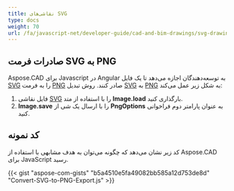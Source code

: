 ```yaml
---
title: نقاشی‌های SVG
type: docs
weight: 70
url: /fa/javascript-net/developer-guide/cad-and-bim-drawings/svg-drawings/
---
```


## **صادرات فرمت SVG به PNG**

Aspose.CAD برای Javascript در Angular به توسعه‌دهندگان اجازه می‌دهد تا یک فایل [SVG](https://docs.fileformat.com/page-description-language/svg/) را به فرمت [PNG](https://docs.fileformat.com/image/png/) صادر کنند. 
روش تبدیل [SVG](https://docs.fileformat.com/page-description-language/svg/) به [PNG](https://docs.fileformat.com/image/png/) به شکل زیر عمل می‌کند:

1. فایل نقاشی [SVG](https://docs.fileformat.com/page-description-language/svg/) را با استفاده از متد **Image.load** بارگذاری کنید.
2. **Image.save** را با ارسال یک شی از **PngOptions** به عنوان پارامتر دوم فراخوانی کنید.

## کد نمونه

کد زیر نشان می‌دهد که چگونه می‌توان به هدف مشابهی با استفاده از Aspose.CAD برای JavaScript رسید.

{{< gist "aspose-com-gists" "b5a4510e5fa49082bb585a12d753de8d" "Convert-SVG-to-PNG-Export.js" >}}
